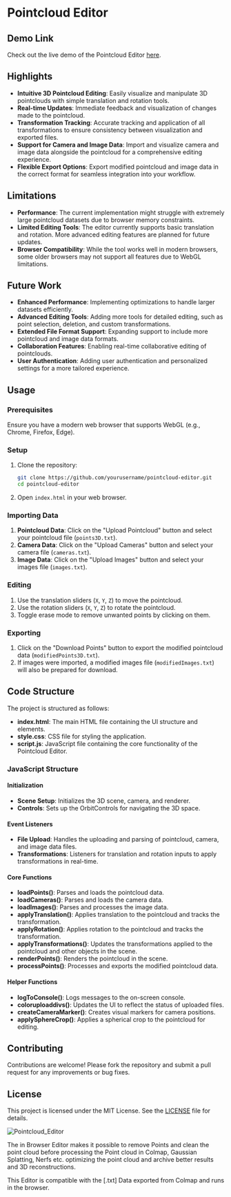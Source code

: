# Pointcloud Editor

## Demo Link
Check out the live demo of the Pointcloud Editor [here](#).

## Highlights
- **Intuitive 3D Pointcloud Editing**: Easily visualize and manipulate 3D pointclouds with simple translation and rotation tools.
- **Real-time Updates**: Immediate feedback and visualization of changes made to the pointcloud.
- **Transformation Tracking**: Accurate tracking and application of all transformations to ensure consistency between visualization and exported files.
- **Support for Camera and Image Data**: Import and visualize camera and image data alongside the pointcloud for a comprehensive editing experience.
- **Flexible Export Options**: Export modified pointcloud and image data in the correct format for seamless integration into your workflow.

## Limitations
- **Performance**: The current implementation might struggle with extremely large pointcloud datasets due to browser memory constraints.
- **Limited Editing Tools**: The editor currently supports basic translation and rotation. More advanced editing features are planned for future updates.
- **Browser Compatibility**: While the tool works well in modern browsers, some older browsers may not support all features due to WebGL limitations.

## Future Work
- **Enhanced Performance**: Implementing optimizations to handle larger datasets efficiently.
- **Advanced Editing Tools**: Adding more tools for detailed editing, such as point selection, deletion, and custom transformations.
- **Extended File Format Support**: Expanding support to include more pointcloud and image data formats.
- **Collaboration Features**: Enabling real-time collaborative editing of pointclouds.
- **User Authentication**: Adding user authentication and personalized settings for a more tailored experience.

## Usage

### Prerequisites
Ensure you have a modern web browser that supports WebGL (e.g., Chrome, Firefox, Edge).

### Setup
1. Clone the repository:
    ```bash
    git clone https://github.com/yourusername/pointcloud-editor.git
    cd pointcloud-editor
    ```

2. Open `index.html` in your web browser.

### Importing Data
1. **Pointcloud Data**: Click on the "Upload Pointcloud" button and select your pointcloud file (`points3D.txt`).
2. **Camera Data**: Click on the "Upload Cameras" button and select your camera file (`cameras.txt`).
3. **Image Data**: Click on the "Upload Images" button and select your images file (`images.txt`).

### Editing
1. Use the translation sliders (`X`, `Y`, `Z`) to move the pointcloud.
2. Use the rotation sliders (`X`, `Y`, `Z`) to rotate the pointcloud.
3. Toggle erase mode to remove unwanted points by clicking on them.

### Exporting
1. Click on the "Download Points" button to export the modified pointcloud data (`modifiedPoints3D.txt`).
2. If images were imported, a modified images file (`modifiedImages.txt`) will also be prepared for download.

## Code Structure
The project is structured as follows:

- **index.html**: The main HTML file containing the UI structure and elements.
- **style.css**: CSS file for styling the application.
- **script.js**: JavaScript file containing the core functionality of the Pointcloud Editor.

### JavaScript Structure

#### Initialization
- **Scene Setup**: Initializes the 3D scene, camera, and renderer.
- **Controls**: Sets up the OrbitControls for navigating the 3D space.

#### Event Listeners
- **File Upload**: Handles the uploading and parsing of pointcloud, camera, and image data files.
- **Transformations**: Listeners for translation and rotation inputs to apply transformations in real-time.

#### Core Functions
- **loadPoints()**: Parses and loads the pointcloud data.
- **loadCameras()**: Parses and loads the camera data.
- **loadImages()**: Parses and processes the image data.
- **applyTranslation()**: Applies translation to the pointcloud and tracks the transformation.
- **applyRotation()**: Applies rotation to the pointcloud and tracks the transformation.
- **applyTransformations()**: Updates the transformations applied to the pointcloud and other objects in the scene.
- **renderPoints()**: Renders the pointcloud in the scene.
- **processPoints()**: Processes and exports the modified pointcloud data.

#### Helper Functions
- **logToConsole()**: Logs messages to the on-screen console.
- **coloruploaddivs()**: Updates the UI to reflect the status of uploaded files.
- **createCameraMarker()**: Creates visual markers for camera positions.
- **applySphereCrop()**: Applies a spherical crop to the pointcloud for editing.

## Contributing
Contributions are welcome! Please fork the repository and submit a pull request for any improvements or bug fixes.

## License
This project is licensed under the MIT License. See the [LICENSE](LICENSE) file for details.

![Pointcloud_Editor](https://github.com/JohannesKrueger/pointcloudeditor/assets/68600106/a7a02c22-d1b3-43a2-88e9-abf0d415b232)

The in Browser Editor makes it possible to remove Points and clean the point cloud before processing the Point cloud in Colmap, Gaussian Splatting, Nerfs etc. optimizing the point cloud and archive better results and 3D reconstructions.

This Editor is compatible with the [.txt] Data exported from Colmap and runs in the browser.
